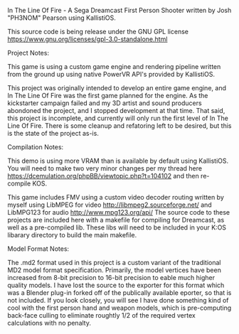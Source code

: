 In The Line Of Fire - A Sega Dreamcast First Person Shooter written by Josh "PH3NOM" Pearson using KallistiOS.

This source code is being release under the GNU GPL license https://www.gnu.org/licenses/gpl-3.0-standalone.html

Project Notes:

This game is using a custom game engine and rendering pipeline written from the ground up using native PowerVR API's provided by KallistiOS.

This project was originally intended to develop an entire game engine, and In The Line Of Fire was the first game planned for the engine.  As the kickstarter campaign failed and my 3D artist and sound producers abondoned the project, and I stopped development at that time.  That said, this project is incomplete, and currently will only run the first level of In The Line Of Fire.  There is some cleanup and refatoring left to be desired, but this is the state of the project as-is.

Compilation Notes:

This demo is using more VRAM than is available by default using KallistiOS.  You will need to make two very minor changes per my thread here https://dcemulation.org/phpBB/viewtopic.php?t=104102 and then re-compile KOS.

This game includes FMV using a custom video decoder routing written by myself using LibMPEG for video http://libmpeg2.sourceforge.net/
and LibMPG123 for audio http://www.mpg123.org/api/
The source code to these projects are included here with a makefile for compiling for Dreamcast, as well as a pre-compiled lib. These libs will need to be included in your K:OS libarary directory to build the main makefile.


Model Format Notes:

The .md2 format used in this project is a custom variant of the traditional MD2 model format specification.  Primarily, the model vertices have been increased from 8-bit precision to 16-bit precision to eable much higher quality models.  I have lost the source to the exporter for this format which was a Blender plug-in forked off of the publically available eporter, so that is not included.  If you look closely, you will see I have done something kind of cool with the first person hand and weapon models, which is pre-computing back-face culling to eliminate roughtly 1/2 of the required vertex calculations with no penalty.

